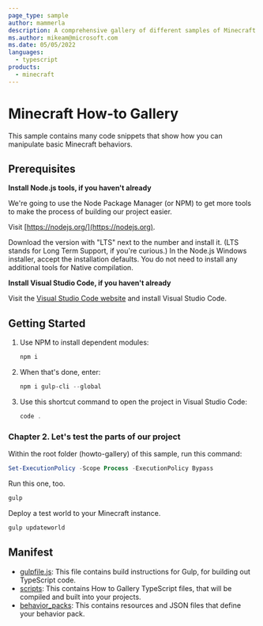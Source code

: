 ```yaml
---
page_type: sample
author: mammerla
description: A comprehensive gallery of different samples of Minecraft coding behaviors.
ms.author: mikeam@microsoft.com
ms.date: 05/05/2022
languages:
  - typescript
products:
  - minecraft
---
```


# Minecraft How-to Gallery

This sample contains many code snippets that show how you can manipulate basic Minecraft behaviors.

## Prerequisites

**Install Node.js tools, if you haven't already**

We're going to use the Node Package Manager (or NPM) to get more tools to make the process of building our project easier.

Visit [https://nodejs.org/](https://nodejs.org).

Download the version with "LTS" next to the number and install it. (LTS stands for Long Term Support, if you're curious.) In the Node.js Windows installer, accept the installation defaults. You do not need to install any additional tools for Native compilation.

**Install Visual Studio Code, if you haven't already**

Visit the [Visual Studio Code website](https://code.visualstudio.com) and install Visual Studio Code.

## Getting Started

1. Use NPM to install dependent modules:

   ```powershell
   npm i
   ```

1. When that's done, enter:

   ```powershell
   npm i gulp-cli --global
   ```

1. Use this shortcut command to open the project in Visual Studio Code:

   ```powershell
   code .
   ```

### Chapter 2. Let's test the parts of our project

Within the root folder (howto-gallery) of this sample, run this command:

```powershell
Set-ExecutionPolicy -Scope Process -ExecutionPolicy Bypass
```

Run this one, too.

```powershell
gulp
```

Deploy a test world to your Minecraft instance.

```powershell
gulp updateworld
```


## Manifest

- [gulpfile.js](https://github.com/microsoft/minecraft-scripting-samples/blob/main/howto-gallery/gulpfile.js): This file contains build instructions for Gulp, for building out TypeScript code.
- [scripts](https://github.com/microsoft/minecraft-scripting-samples/blob/main/howto-gallery/scripts): This contains How to Gallery TypeScript files, that will be compiled and built into your projects.
- [behavior_packs](https://github.com/microsoft/minecraft-scripting-samples/blob/main/howto-gallery/behavior_packs): This contains resources and JSON files that define your behavior pack.
